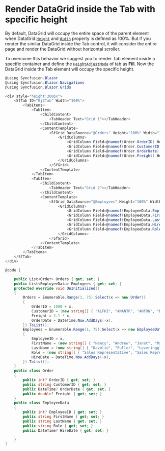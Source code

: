 # Render DataGrid inside the Tab with specific height

By default, DataGrid will occupy the entire space of the parent element when DataGrid [`Height`](https://help.syncfusion.com/cr/blazor/Syncfusion.Blazor.Grids.SfGrid-1.html#Syncfusion_Blazor_Grids_SfGrid_1_Height) and [`Width`](https://help.syncfusion.com/cr/blazor/Syncfusion.Blazor.Grids.SfGrid-1.html#Syncfusion_Blazor_Grids_SfGrid_1_Width) property is defined as 100%. But if you render the similar DataGrid inside the Tab control, it will consider the entire page and render the DataGrid without horizontal scroller.

To overcome this behavior we suggest you to render Tab element inside a specific container and define the [`HeightAdjustMode`](https://help.syncfusion.com/cr/blazor/Syncfusion.Blazor.Charts.ChartSeries.html#Syncfusion_Blazor_Charts_ChartSeries_DashArray) of tab as **Fill**. Now the DataGrid inside the Tab element will occupy the specific height.

```csharp
@using Syncfusion.Blazor
@using Syncfusion.Blazor.Navigations
@using Syncfusion.Blazor.Grids

<div style="height:300px">
    <SfTab ID="Ej2Tab" Width="100%">
        <TabItems>
            <TabItem>
                <ChildContent>
                    <TabHeader Text="Grid 1"></TabHeader>
                </ChildContent>
                <ContentTemplate>
                    <SfGrid DataSource="@Orders" Height="100%" Width="100%">
                        <GridColumns>
                            <GridColumn Field=@nameof(Order.OrderID) HeaderText="Order ID" TextAlign="TextAlign.Right" Width="120"></GridColumn>
                            <GridColumn Field=@nameof(Order.CustomerID) HeaderText="Customer Name" Width="150"></GridColumn>
                            <GridColumn Field=@nameof(Order.OrderDate) HeaderText=" Order Date" Format="d" Type="ColumnType.Date" TextAlign="TextAlign.Right" Width="130"></GridColumn>
                            <GridColumn Field=@nameof(Order.Freight) HeaderText="Freight" Format="C2" TextAlign="TextAlign.Right" Width="120"></GridColumn>
                        </GridColumns>
                    </SfGrid>
                </ContentTemplate>
            </TabItem>
            <TabItem>
                <ChildContent>
                    <TabHeader Text="Grid 2"></TabHeader>
                </ChildContent>
                <ContentTemplate>
                    <SfGrid DataSource="@Employees" Height="100%" Width="100%">
                        <GridColumns>
                            <GridColumn Field=@nameof(EmployeeData.EmployeeID) HeaderText="ID" Visible="false" TextAlign="TextAlign.Right" Width="120"></GridColumn>
                            <GridColumn Field=@nameof(EmployeeData.FirstName) HeaderText="First Name" Width="150"></GridColumn>
                            <GridColumn Field=@nameof(EmployeeData.LastName) HeaderText="last Name" Width="150"></GridColumn>
                            <GridColumn Field=@nameof(EmployeeData.HireDate) HeaderText="Hire Date" Format="d" Type="ColumnType.Date" TextAlign="TextAlign.Right" Width="130"></GridColumn>
                            <GridColumn Field=@nameof(EmployeeData.Role) HeaderText="Position" Width="120"></GridColumn>
                        </GridColumns>
                    </SfGrid>
                </ContentTemplate>
            </TabItem>
        </TabItems>
    </SfTab>
</div>

@code {

    public List<Order> Orders { get; set; }
    public List<EmployeeData> Employees { get; set; }
    protected override void OnInitialized()
    {
        Orders = Enumerable.Range(1, 75).Select(x => new Order()
        {
            OrderID = 1000 + x,
            CustomerID = (new string[] { "ALFKI", "ANANTR", "ANTON", "BLONP", "BOLID" })[new Random().Next(5)],
            Freight = 2.1 * x,
            OrderDate = DateTime.Now.AddDays(-x),
        }).ToList();
        Employees = Enumerable.Range(1, 75).Select(x => new EmployeeData()
        {
            EmployeeID = x,
            FirstName = (new string[] { "Nancy", "Andrew", "Janet", "Margaret", "Steven" })[new Random().Next(5)],
            LastName = (new string[] { "Davolio", "Fuller", "Leveringg", "peacock", "Smith" })[new Random().Next(5)],
            Role = (new string[] { "Sales Representative", "Sales Representative", "Sales Manager", "HR Manager", "Inside Sales Coordinator" })[new Random().Next(5)],
            HireDate = DateTime.Now.AddDays(-x),
        }).ToList();
    }
    public class Order
    {
        public int? OrderID { get; set; }
        public string CustomerID { get; set; }
        public DateTime? OrderDate { get; set; }
        public double? Freight { get; set; }
    }
    public class EmployeeData
    {
        public int? EmployeeID { get; set; }
        public string FirstName { get; set; }
        public string LastName { get; set; }
        public string Role { get; set; }
        public DateTime? HireDate { get; set; }

    }
}
```
